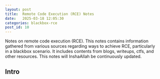 ```yaml
---
layout: post
title:  Remote Code Execution (RCE) Notes
date:   2025-03-18 12:05:30
categories: blackbox-rce
post_id: 10
---
```


Notes on remote code execution (RCE). This notes contains information gathered from various sources regarding ways to achieve RCE, particularly in a blackbox scenario. It includes contents from blogs, writeups, ctfs, and other resources. This notes will InshaAllah be continuously updated.

## Intro
